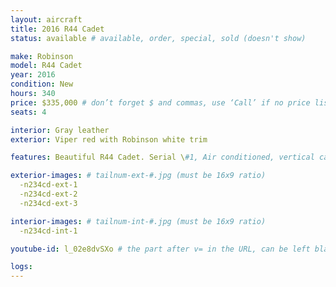 ```yaml
---
layout: aircraft
title: 2016 R44 Cadet
status: available # available, order, special, sold (doesn't show)

make: Robinson
model: R44 Cadet
year: 2016
condition: New
hours: 340
price: $335,000 # don’t forget $ and commas, use ‘Call’ if no price listed
seats: 4

interior: Gray leather
exterior: Viper red with Robinson white trim

features: Beautiful R44 Cadet. Serial \#1, Air conditioned, vertical card compass, Aspen EFD1000H Pilot/DG, Garmin 225B com radio, Bose interface both, USB prts fwd accessory bar.

exterior-images: # tailnum-ext-#.jpg (must be 16x9 ratio)
  -n234cd-ext-1
  -n234cd-ext-2
  -n234cd-ext-3

interior-images: # tailnum-int-#.jpg (must be 16x9 ratio)
  -n234cd-int-1

youtube-id: l_02e8dvSXo # the part after v= in the URL, can be left blank

logs:
---
```

